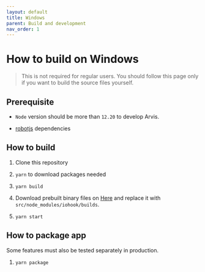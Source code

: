 ```yaml
---
layout: default
title: Windows
parent: Build and development
nav_order: 1
---
```


# How to build on Windows

> This is not required for regular users. You should follow this page only if you want to build the source files yourself.

## Prerequisite

* `Node` version should be more than `12.20` to develop Arvis.

* [robotjs](https://github.com/octalmage/robotjs#Building) dependencies

## How to build

1. Clone this repository

2. `yarn` to download packages needed

3. `yarn build`

4. Download prebuilt binary files on [Here](https://github.com/wilix-team/iohook) and replace it with `src/node_modules/iohook/builds`.

5. `yarn start`

## How to package app

Some features must also be tested separately in production.

1. `yarn package`
